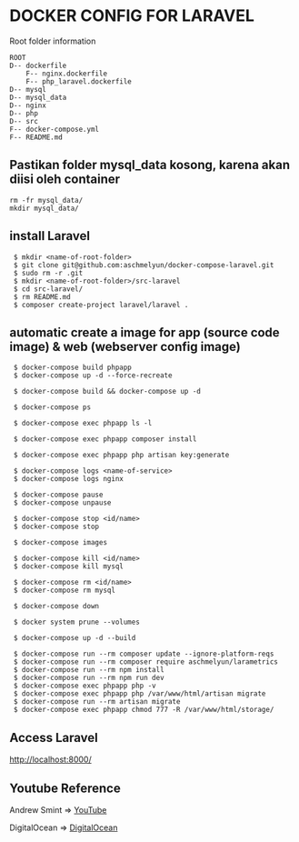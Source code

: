 # DOCKER CONFIG FOR LARAVEL

Root folder information

```
ROOT
D-- dockerfile
    F-- nginx.dockerfile
    F-- php_laravel.dockerfile
D-- mysql
D-- mysql_data
D-- nginx
D-- php
D-- src
F-- docker-compose.yml
F-- README.md
```

## Pastikan folder mysql_data kosong, karena akan diisi oleh container
```
rm -fr mysql_data/
mkdir mysql_data/ 
```

## install Laravel
```
 $ mkdir <name-of-root-folder>
 $ git clone git@github.com:aschmelyun/docker-compose-laravel.git
 $ sudo rm -r .git
 $ mkdir <name-of-root-folder>/src-laravel
 $ cd src-laravel/
 $ rm README.md
 $ composer create-project laravel/laravel .
```



## automatic create a image for app (source code image) & web (webserver config image)

```
 $ docker-compose build phpapp
 $ docker-compose up -d --force-recreate

 $ docker-compose build && docker-compose up -d

 $ docker-compose ps

 $ docker-compose exec phpapp ls -l

 $ docker-compose exec phpapp composer install

 $ docker-compose exec phpapp php artisan key:generate

 $ docker-compose logs <name-of-service>
 $ docker-compose logs nginx

 $ docker-compose pause
 $ docker-compose unpause

 $ docker-compose stop <id/name>
 $ docker-compose stop
 
 $ docker-compose images

 $ docker-compose kill <id/name>
 $ docker-compose kill mysql

 $ docker-compose rm <id/name>
 $ docker-compose rm mysql
 
 $ docker-compose down

 $ docker system prune --volumes
 
 $ docker-compose up -d --build
 
 $ docker-compose run --rm composer update --ignore-platform-reqs
 $ docker-compose run --rm composer require aschmelyun/larametrics
 $ docker-compose run --rm npm install
 $ docker-compose run --rm npm run dev
 $ docker-compose exec phpapp php -v
 $ docker-compose exec phpapp php /var/www/html/artisan migrate
 $ docker-compose run --rm artisan migrate
 $ docker-compose exec phpapp chmod 777 -R /var/www/html/storage/

```

## Access Laravel
[http://localhost:8000/](http://localhost:8000/)

## Youtube Reference
Andrew Smint => [YouTube](https://www.youtube.com/watch?v=I980aPL-NRM&t=3s)

DigitalOcean => [DigitalOcean](https://www.digitalocean.com/community/tutorials/how-to-install-and-set-up-laravel-with-docker-compose-on-ubuntu-20-04)